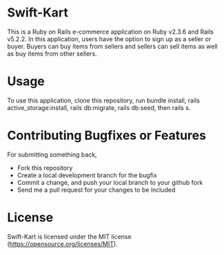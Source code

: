 # Swift-Kart

This is a Ruby on Rails e-commerce application on Ruby v2.3.6 and Rails v5.2.2. In this application, users have the option to sign up as a seller or buyer. Buyers can buy items from sellers and sellers can sell items as well as buy items from other sellers.

# Usage

To use this application, clone this repository, run bundle install, rails active_storage:install, rails db:migrate, rails db:seed, then rails s.

# Contributing Bugfixes or Features

For submitting something back,
* Fork this repository
* Create a local development branch for the bugfix
* Commit a change, and push your local branch to your github fork
* Send me a pull request for your changes to be included

# License

Swift-Kart is licensed under the MIT license (https://opensource.org/licenses/MIT).
